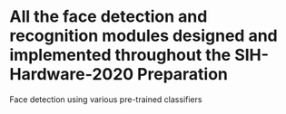 # All the face detection and recognition modules designed and implemented throughout the SIH-Hardware-2020 Preparation
Face detection using various pre-trained classifiers
